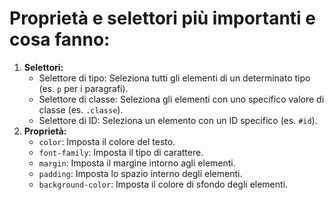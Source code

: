 # Proprietà e selettori più importanti e cosa fanno:

1. **Selettori:**
   - Selettore di tipo: Seleziona tutti gli elementi di un determinato tipo (es. `p` per i paragrafi).
   - Selettore di classe: Seleziona gli elementi con uno specifico valore di classe (es. `.classe`).
   - Selettore di ID: Seleziona un elemento con un ID specifico (es. `#id`).
2. **Proprietà:**
   - `color`: Imposta il colore del testo.
   - `font-family`: Imposta il tipo di carattere.
   - `margin`: Imposta il margine intorno agli elementi.
   - `padding`: Imposta lo spazio interno degli elementi.
   - `background-color`: Imposta il colore di sfondo degli elementi.
